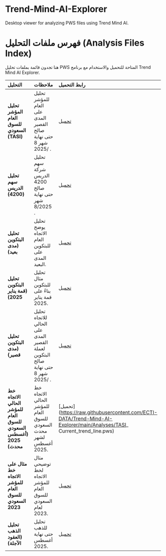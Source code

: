 # Trend-Mind-AI-Explorer
Desktop viewer for analyzing PWS files using Trend Mind AI.

# فهرس ملفات التحليل (Analysis Files Index)

هنا تجدون قائمة بملفات تحليل PWS المتاحة للتحميل والاستخدام مع برنامج Trend Mind AI Explorer.

| التحليل | ملاحظات | رابط التحميل |
| :--- | :--- | :--- |
| **تحليل المؤشر العام للسوق السعودي (TASI)** | تحليل للمؤشر العام على المدى القصير صالح حتى نهاية شهر 8 /2025 . | [تحميل](https://raw.githubusercontent.com/ECTI-DATA/Trend-Mind-AI-Explorer/main/Analyses/TASI_SR_ShortTerm.pws) |
| **تحليل سهم الدريس (4200)** | تحليل سهم شركة الدريس 4200 صالح حتى نهاية شهر 8/2025 . | [تحميل](https://raw.githubusercontent.com/ECTI-DATA/Trend-Mind-AI-Explorer/main/Analyses/AlDrees_ShortTerm_4200.pws) |
| **تحليل البتكوين (مدى بعيد)** | تحليل يوضح الاتجاه العام للبتكوين على المدى البعيد. | [تحميل](https://raw.githubusercontent.com/ECTI-DATA/Trend-Mind-AI-Explorer/main/Analyses/BTC-USDT_Long_Term.pws) |
| **تحليل البتكوين (قمة يناير 2025)** | تحليل مثال للبتكوين بناءً على قمة يناير 2025. | [تحميل](https://raw.githubusercontent.com/ECTI-DATA/Trend-Mind-AI-Explorer/main/Analyses/BTC-USDT_Jan2025_Peak.pws) |
| **تحليل البتكوين (مدى قصير)** | تحليل للاتجاه الحالي على المدى القصير لعملة البتكوين صالح حتى نهاية شهر 8 /2025 . | [تحميل](https://raw.githubusercontent.com/ECTI-DATA/Trend-Mind-AI-Explorer/main/Analyses/BTC-USDT_Long_Term.pws) |
| **خط الاتجاه الحالي للمؤشر العام للسوق السعودي (أغسطس 2025 محدث)** | خط الاتجاه الحالي للمؤشر العام للسوق السعودي محدث لشهر أغسطس 2025. | [تحميل](https://raw.githubusercontent.com/ECTI-DATA/Trend-Mind-AI-Explorer/main/Analyses/TASI_ Current_trend_line.pws) |
| **مثال على خط الاتجاه للمؤشر العام للسوق السعودي 2023** | مثال توضيحي لخط الاتجاه للمؤشر العام للسوق السعودي لعام 2023. | [تحميل](https://raw.githubusercontent.com/ECTI-DATA/Trend-Mind-AI-Explorer/main/Analyses/TASI_trend_line_sample.pws) |
| **تحليل الذهب (العقود الآجلة)** | تحليل للذهب حتى نهاية أغسطس 2025. | [تحميل](https://raw.githubusercontent.com/ECTI-DATA/Trend-Mind-AI-Explorer/main/Analyses/Gold_future.pws) |


